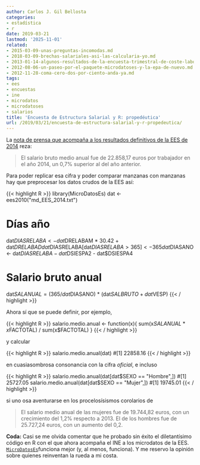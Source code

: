 ```yaml
---
author: Carlos J. Gil Bellosta
categories:
- estadística
- r
date: 2019-03-21
lastmod: '2025-11-01'
related:
- 2015-03-09-unas-preguntas-incomodas.md
- 2018-03-09-brechas-salariales-asi-las-calcularia-yo.md
- 2013-01-14-algunos-resultados-de-la-encuesta-trimestral-de-coste-laboral.md
- 2012-08-06-un-paseo-por-el-paquete-microdatoses-y-la-epa-de-nuevo.md
- 2012-11-28-coma-cero-dos-por-ciento-anda-ya.md
tags:
- ees
- encuestas
- ine
- microdatos
- microdatoses
- salarios
title: 'Encuesta de Estructura Salarial y R: propedéutica'
url: /2019/03/21/encuesta-de-estructura-salarial-y-r-propedeutica/
---
```


La [nota de prensa que acompaña a los resultados definitivos de la EES de 2014](https://www.ine.es/prensa/np996.pdf) reza:

>El salario bruto medio anual fue de 22.858,17 euros por trabajador en el año 2014, un 0,7% superior al del año anterior.

Para poder replicar esa cifra y poder comparar manzanas con manzanas hay que preprocesar los datos crudos de la EES así:


{{< highlight R >}}
library(MicroDatosEs)
dat <- ees2010("md_EES_2014.txt")

# Días año
dat$DIASRELABA <- dat$DRELABAM * 30.42 +
    dat$DRELABAD
dat$DIASRELABA[dat$DIASRELABA > 365]<- 365
dat$DIASANO <- dat$DIASRELABA -
    dat$DSIESPA2 - dat$DSIESPA4

# Salario bruto anual
dat$SALANUAL = (365/dat$DIASANO) *
    (dat$SALBRUTO + dat$VESP)
{{< / highlight >}}

Ahora sí que se puede definir, por ejemplo,

{{< highlight R >}}
salario.medio.anual <- function(x){
    sum(x$SALANUAL * x$FACTOTAL) / sum(x$FACTOTAL)
}
{{< / highlight >}}

y calcular

{{< highlight R >}}
salario.medio.anual(dat)
#[1] 22858.16
{{< / highlight >}}

en cuasiasombrosa consonancia con la cifra _oficial_, e incluso

{{< highlight R >}}
salario.medio.anual(dat[dat$SEXO == "Hombre",])
#[1] 25727.05
salario.medio.anual(dat[dat$SEXO == "Mujer",])
#[1] 19745.01
{{< / highlight >}}

si uno osa aventurarse en los procelosísismos corolarios de

> El salario medio anual de las mujeres fue de 19.744,82 euros, con un crecimiento del 1,2% respecto a 2013. El de los hombres fue de 25.727,24 euros, con un aumento del 0,2.

**Coda:** Casi se me olvida comentar que he probado sin éxito el diletantísimo código en R con el que ahora acompaña el INE a los microdatos de la EES. [`MicroDatosEs`](https://cran.r-project.org/web/packages/MicroDatosEs/index.html)funciona mejor (y, al menos, funciona). Y me reservo la opinión sobre quienes reinventan la rueda a mi costa.